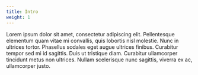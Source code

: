```yaml
---
title: Intro
weight: 1
---
```

Lorem ipsum dolor sit amet, consectetur adipiscing elit. Pellentesque elementum quam vitae mi convallis, quis lobortis nisl molestie. Nunc in ultrices tortor. Phasellus sodales eget augue ultrices finibus. Curabitur tempor sed mi id sagittis. Duis ut tristique diam. Curabitur ullamcorper tincidunt metus non ultrices. Nullam scelerisque nunc sagittis, viverra ex ac, ullamcorper justo.
